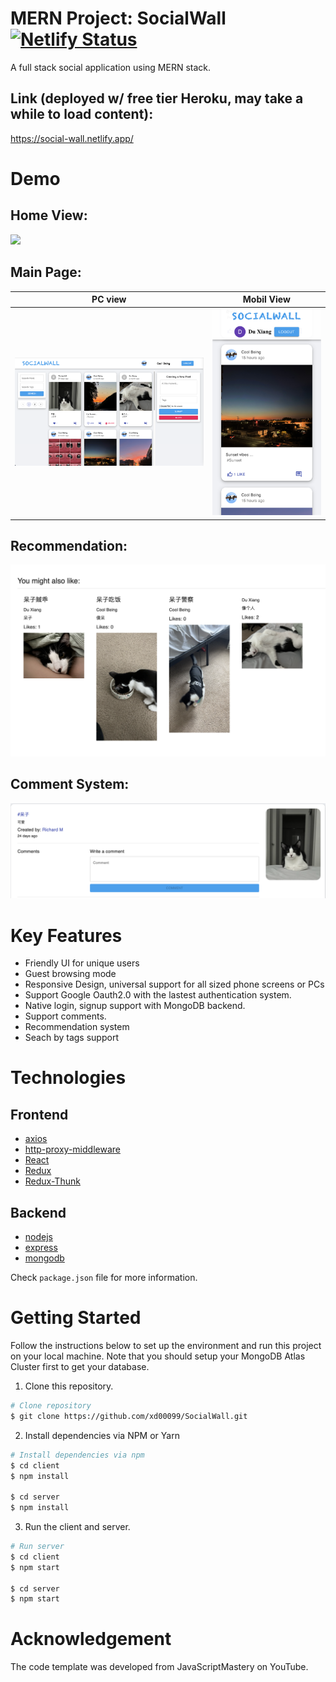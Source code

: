 # MERN Project: SocialWall [![Netlify Status](https://api.netlify.com/api/v1/badges/69a6c35e-0e56-42e1-8a08-d1f0bc6224a3/deploy-status)](https://app.netlify.com/sites/social-wall/deploys)


A full stack social application using MERN stack. 

## Link (deployed w/ free tier Heroku, may take a while to load content): 
https://social-wall.netlify.app/


# Demo

## Home View:
![](./images/home.png)

## Main Page:
PC view            |  Mobil View
:-------------------------:|:-------------------------:
![](./images/demo.png)  |  ![](./images/demo_ui2.png)

## Recommendation:
![demo](./images/recom.png)

## Comment System:
![comment](./images/comment.png)

# Key Features
- Friendly UI for unique users
- Guest browsing mode
- Responsive Design, universal support for all sized phone screens or PCs
- Support Google Oauth2.0 with the lastest authentication system.
- Native login, signup support with MongoDB backend.
- Support comments.
- Recommendation system
- Seach by tags support


# Technologies

## Frontend

- [axios](https://github.com/axios/axios)
- [http-proxy-middleware](https://github.com/chimurai/http-proxy-middleware)
- [React](https://reactjs.org/)
- [Redux](https://redux.js.org/)
- [Redux-Thunk](https://github.com/reduxjs/redux-thunk)

## Backend

- [nodejs](https://nodejs.org/en/)
- [express](https://gulpjs.com/)
- [mongodb](https://webpack.js.org/concepts/)

Check `package.json` file for more information.

# Getting Started

Follow the instructions below to set up the environment and run this project on your local machine. Note that you should setup your MongoDB Atlas Cluster first to get your database. 

1. Clone this repository.

```bash
# Clone repository
$ git clone https://github.com/xd00099/SocialWall.git
```

2. Install dependencies via NPM or Yarn

```bash
# Install dependencies via npm
$ cd client
$ npm install

$ cd server
$ npm install
```

3. Run the client and server.

```bash
# Run server
$ cd client
$ npm start

$ cd server
$ npm start
```

# Acknowledgement

The code template was developed from JavaScriptMastery on YouTube.
